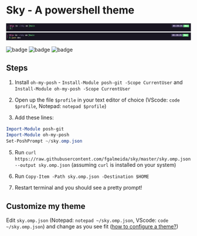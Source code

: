# Sky - A powershell theme 


![SKY PREVIEW](https://github.com/fgalmeida/sky/blob/main/github/screenshot.png)
![SKY PREVIEW](https://github.com/fgalmeida/sky/blob/main/github/screenshot-2.png)
 
![badge](https://img.shields.io/github/issues/fgalmeida/sky)
![badge](https://img.shields.io/github/forks/fgalmeida/sky)
![badge](https://img.shields.io/github/stars/fgalmeida/sky)<space><space>
 
## Steps

1. Install `oh-my-posh` - `Install-Module posh-git -Scope CurrentUser` and `Install-Module oh-my-posh -Scope CurrentUser`

2. Open up the file `$profile` in your text editor of choice (VScode: `code $profile`, Notepad: `notepad $profile`)

3. Add these lines: 

```powershell
Import-Module posh-git
Import-Module oh-my-posh
Set-PoshPrompt ~/sky.omp.json
```

5. Run `curl https://raw.githubusercontent.com/fgalmeida/sky/master/sky.omp.json --output sky.omp.json` (assuming `curl` is installed on your system)

6. Run `Copy-Item -Path sky.omp.json -Destination $HOME`

7. Restart terminal and you should see a pretty prompt!

## Customize my theme

Edit `sky.omp.json` (Notepad: `notepad ~/sky.omp.json`, VScode: `code ~/sky.omp.json`) and change as you see fit ([how to configure a theme?](https://ohmyposh.dev/docs/config-overview))
